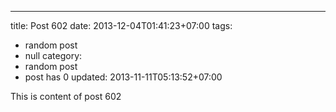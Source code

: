 ---
title: Post 602
date: 2013-12-04T01:41:23+07:00
tags:
  - random post
  - null
category:
  - random post
  - post has 0
updated: 2013-11-11T05:13:52+07:00

This is content of post 602